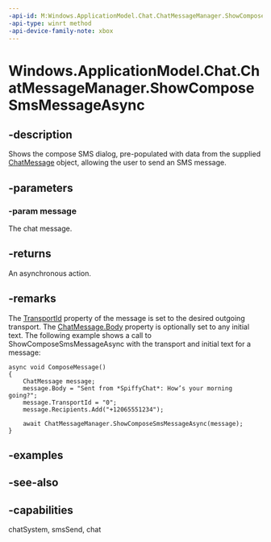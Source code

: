 ```yaml
---
-api-id: M:Windows.ApplicationModel.Chat.ChatMessageManager.ShowComposeSmsMessageAsync(Windows.ApplicationModel.Chat.ChatMessage)
-api-type: winrt method
-api-device-family-note: xbox
---
```


<!-- Method syntax
public Windows.Foundation.IAsyncAction ShowComposeSmsMessageAsync(Windows.ApplicationModel.Chat.ChatMessage message)
-->

# Windows.ApplicationModel.Chat.ChatMessageManager.ShowComposeSmsMessageAsync

## -description
Shows the compose SMS dialog, pre-populated with data from the supplied [ChatMessage](chatmessage.md) object, allowing the user to send an SMS message.

## -parameters
### -param message
The chat message.

## -returns
An asynchronous action.

## -remarks
The [TransportId](chatmessage_transportid.md) property of the message is set to the desired outgoing transport. The [ChatMessage.Body](chatmessage_body.md) property is optionally set to any initial text. The following example shows a call to ShowComposeSmsMessageAsync with the transport and initial text for a message:

```
async void ComposeMessage()
{
    ChatMessage message;
    message.Body = "Sent from *SpiffyChat*: How’s your morning going?";
    message.TransportId = "0";
    message.Recipients.Add("+12065551234"); 

    await ChatMessageManager.ShowComposeSmsMessageAsync(message);
}

```



## -examples

## -see-also

## -capabilities
chatSystem, smsSend, chat
